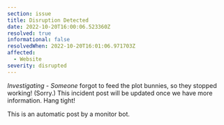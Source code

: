 ```yaml
---
section: issue
title: Disruption Detected
date: 2022-10-20T16:00:06.523360Z
resolved: true
informational: false
resolvedWhen: 2022-10-20T16:01:06.971703Z
affected:
  - Website
severity: disrupted
---
```

*Investigating* - _Someone_ forgot to feed the plot bunnies, so they stopped working! (Sorry.) This incident post will be updated once we have more information. Hang tight!

This is an automatic post by a monitor bot.
        